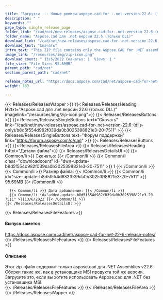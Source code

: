```yaml
---

title: "Загрузки --- Новые релизы-anpope.cad-for -.net-version-22.6- (только DLLS)"
description: " "
keywords: ""
page_type: single_release_page
folder_link: "/cad/net/new-releases/aspose.cad-for-.net-version-22.6-(dlls-only)/"
folder_name: "Aspose.cad для .net версии 22.6 (только DLL)"
download_link: "/cad/net/new-releases/aspose.cad-for-.net-version-22.6-(dlls-only)/b8d5f554d982f039da0b3025398821e3-20-7511"
download_text: "Скачать"
intro_text: "This ZIP file contains only the Aspose.CAD for .NET assemblies v22.6. The assemblies are the same as in the MSI installer of the product of the same version. Скачать this if you want to use Aspose.CAD for .NET without the MSI installer."
image_link: "/resources/img/zip-icon.png"
download_count: " 13/6/2022 Скачатьs: 1  Views: 1 "
file_size: "File Size: 95.69MB"
parent_path: "cad/net"
section_parent_path: "cad/net"

release_notes_url: "https://docs.aspose.com/cad/net/aspose-cad-for-net-22-6-release-notes/"
weight: 183

---
```


{{< Releases/ReleasesWapper >}}
  {{< Releases/ReleasesHeading H2txt="Aspose.cad для .net версии 22.6 (только DLL)" imagelink="/resources/img/zip-icon.png">}}
  {{< Releases/ReleasesButtons >}}
    {{< Releases/ReleasesSingleButtons text="Скачать" link="/cad/net/new-releases/aspose.cad-for-.net-version-22.6-(dlls-only)/b8d5f554d982f039da0b3025398821e3-20-7511" >}}
    {{< Releases/ReleasesSingleButtons text="Форум поддержки" link="https://forum.aspose.com/c/cad" >}}
  {{< Releases/ReleasesButtons >}}
  {{< Releases/ReleasesFileArea >}}
    {{< Releases/ReleasesHeading h4txt="Детали файла">}}
    {{< Releases/ReleasesDetailsUl >}}
      {{< Common/li >}} Скачатьs: {{< /Common/li >}}
      {{< Common/li class="downloadcount" id="dwn-update-b8d5f554d982f039da0b3025398821e3-20-7511" >}} 1 {{< /Common/li >}}
      {{< Common/li >}} Размер файла: {{< /Common/li >}}
      {{< Common/li id="size-update-b8d5f554d982f039da0b3025398821e3-20-7511" >}} 95.69MB {{< /Common/li >}}

      {{< Common/li >}} Дата добавления: {{< /Common/li >}}
      {{< Common/li id="added-update-b8d5f554d982f039da0b3025398821e3-20-7511" >}}13/6/2022 {{< /Common/li >}}
    {{< /Releases/ReleasesDetailsUl >}}

  {{< Releases/ReleasesFileFeatures >}}
      <h4>Выпуск заметок</h4><div><a href='https://docs.aspose.com/cad/net/aspose-cad-for-net-22-6-release-notes/'>https://docs.aspose.com/cad/net/aspose-cad-for-net-22-6-release-notes/</a></div>
  {{< /Releases/ReleasesFileFeatures >}}
  {{< Releases/ReleasesFileFeatures >}}
      <h4>Описание</h4><div class="HTMLDescription">Этот zip -файл содержит только aspose.cad для .NET Assemblies v22.6. Сборки такие же, как в установщике MSI продукта той же версии. Загрузите это, если вы хотите использовать Aspose.cad для .NET без установщика MSI.</div>
  {{< /Releases/ReleasesFileFeatures >}}
 {{< /Releases/ReleasesFileArea >}}
{{< /Releases/ReleasesWapper >}}


